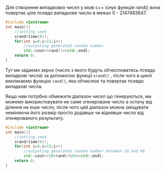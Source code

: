 Для створення випадкових чисел у мові c++ існує функція rand() вона повертає ціле псевдо випадкове число в межах 0 - 2147483647.

```c++
#include <iostream>
int main(){
	//setting seed
	srand(time(0));
	for(int i=0;i<15;i++)
		//outputing generated random number
		std::cout<<rand()<<std::endl;	
	return 0;
}
```

Тут ми задаємо зерно (число з якого будуть обчислюватись псевдо випадкові числа) за допомогою функції `srand()` , після чого в циклі викликаємо функцію `rand()`, яка обчислює та повертає псевдо випадкові числа.

Якщо нам потрібно обмежити діапазон чисел що генеруються, ми можемо використовувати не саме згенероване число а остачу від ділення на інше число, після чого цей діапазон можна зміщувати неміняючи його розмір просто додавши чи віднявши число від згенерованого результату.

```c++
#include <iostream>
int main(){
	//setting seed
	srand(time(0));
	for(int i=0;i<15;i++)
		//outputing generated random number between 10 and 60
		std::cout<<10+rand()%50<<std::endl;	
	return 0;
}
```
